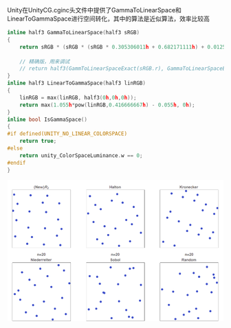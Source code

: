 Unity在UnityCG.cginc头文件中提供了GammaToLinearSpace和LinearToGammaSpace进行空间转化，其中的算法是近似算法，效率比较高
```C
inline half3 GammaToLinearSpace(half3 sRGB)
{
    return sRGB * (sRGB * (sRGB * 0.305306011h + 0.682171111h) + 0.012522878h);

    // 精确版，用来调试
    // return half3(GammToLinearSpaceExact(sRGB.r), GammaToLinearSpaceExact(sRGB.g), GammaToLinearSpaceExact(sRGB.b));
}
inline half3 LinearToGammaSpace(half3 linRGB)
{
    linRGB = max(linRGB, half3(0h,0h,0h));
    return max(1.055h*pow(linRGB,0.416666667h) - 0.055h, 0h);
}
inline bool IsGammaSpace()
{
#if defined(UNITY_NO_LINEAR_COLORSPACE)
    return true;
#else
    return unity_ColorSpaceLuminance.w == 0;
#endif
}
```

![](1.gif)
